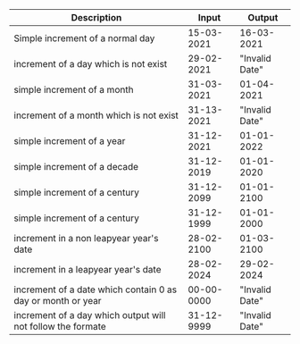 | Description | Input | Output |
| --- | --- | --- |
| Simple increment of a normal day | 15-03-2021 | 16-03-2021 |
| increment of a day which is not exist | 29-02-2021 | "Invalid Date" |
| simple increment of a month | 31-03-2021 | 01-04-2021 |
| increment of a month which is not exist | 31-13-2021 | "Invalid Date" |
| simple increment of a year | 31-12-2021 | 01-01-2022 |
| simple increment of a decade | 31-12-2019 | 01-01-2020 |
| simple increment of a century | 31-12-2099 | 01-01-2100 |
| simple increment of a century | 31-12-1999 | 01-01-2000 |
| increment in a non leapyear year's date | 28-02-2100 | 01-03-2100 |
| increment in a leapyear year's date | 28-02-2024 | 29-02-2024 |
| increment of a date which contain 0 as day or month or year | 00-00-0000 | "Invalid Date" |
| increment of a day which output will not follow the formate | 31-12-9999 | "Invalid Date" |

